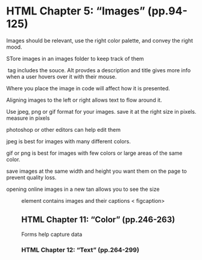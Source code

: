 # HTML Chapter 5: “Images” (pp.94-125)
Images should be relevant, use the right color palette, and convey the right mood.

STore images in an images folder to keep track of them

<img > tag includes the souce.  Alt provdes a description and title gives more info when a user hovers over it with their mouse.

Where you place the image in code will affect how it is presented.

Aligning images to the left or right allows text to flow around it.

Use jpeg, png or gif format for your images.  save it at the right size in pixels. measure in pixels

photoshop or other editors can help edit them

jpeg is best for images with many different colors. 

gif or png is best for images with few colors or large areas of the same color.

save images at the same width and height you want them on the page to prevent quality loss.

opening online images in a new tan allows you to see the size

<figure > element contains images and their captions < figcaption>

## HTML Chapter 11: “Color” (pp.246-263)
Forms help capture data

### HTML Chapter 12: “Text” (pp.264-299)